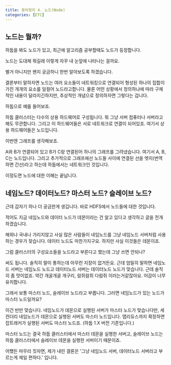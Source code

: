 ```yaml
---
title: 용어정리 4. 노드(Node)
categories: [ETC]
---
```


## 노드는 뭘까?

하둡을 봐도 노드가 있고, 최근에 알고리즘 공부할때도 노드가 등장합니다.

노드는 도대체 뭐길래 이렇게 자꾸 내 눈앞에 나타나는 걸까요.

별거 아니지만 왠지 궁금하니 한번 알아보도록 하겠습니다.

결론부터 말하자면 노드는 여러 요소들이 네트워킹으로 연결되어 형성된 하나의 집합이 가진 개개의 요소를 일컬어 노드라고합니다. 물론 어떤 상황에서 정의하냐에 따라 구체적인 내용이 달라지긴하지만, 추상적인 개념으로 정의하자면 그렇다는 겁니다.

하둡으로 예를 들어보죠.

하둡 클러스터는 다수의 상용 하드웨어로 구성됩니다. 뭐 그냥 서버 컴퓨터나 서버라고 해도 무관합니다. 그리고 이 하드웨어들은 서로 네트워크로 연결이 되어있죠. 여기서 상용 하드웨어들은 노드입니다.

이번엔 그래프를 생각해보죠.

A와 B가 연결되어 있고 B가 C랑 연결된어 하나의 그래프를 그려냈습니다. 여기서 A, B, C는 노드입니다. 그리고 추가적으로 그래프에선 노드들 사이에 연결된 선을 엣지(번역하면 간선)라고 하는데 하둡에서는 네트워크인 것입니다.

이정도면 노드에 대한 이해는 끝납니다.

## 네임노드? 데이터노드? 마스터 노드? 슬레이브 노드?

근데 갑자기 하나 더 궁금한게 생깁니다. 바로 HDFS에서 노드들에 대한 것입니다.

적어도 지금 네임노드와 데이터 노드가 데몬이라는 건 알고 있다고 생각하고 글을 전개하겠습니다.

해외나 국내나 가리지않고 사실 많은 사람들이 네임노드를 그냥 네임노드 서버처럼 사용하는 경우가 잦습니다. 데이터 노드도 마찬가지구요. 하지만 사실 이것들은 데몬이죠.

그럼 클러스터의 구성요소들을 노드라고 부른다고 했는데 그냥 쓰면 안되나?

써도 됩니다. 솔직히 말이 통하는데 아무런 지장이 없거든요. 근데 엄밀히 말하면 네임노드 서버는 네임노드 노드고 데이터노드 서버는 데이터노드 노드가 맞습니다. 근데 솔직히 좀 맛이없죠. 약간 개굴개굴 개구리, 람쥐람쥐 다람쥐 이러는거같잖아요. 어감이 너무 유치합니다.

그래서 보통 마스터 노드, 슬레이브 노드라고 부릅니다. 그러면 네임노드가 있는 노드가 마스터 노드일까요?

이건 반만 맞습니다. 네임노드가 데몬으로 실행된 서버가 마스터 노드가 맞습니다만, 세컨더리 네임노드가 데몬으로 실행된 서버도 마스터 노드입니다. 맵리듀스까지 확장하면 잡트래커가 실행된 서버도 마스터 노드죠. (하둡 1.X 버전 기준입니다.)

마스터 노드는 결국 하둡 클러스터에서 마스터 데몬을 실행한 서버고, 슬레이브 노드는 하둡 클러스터에서 슬레이브 데몬을 실행한 서버이기 때문이죠.

어쨌든 마무리 짓자면, 제가 내린 결론은 '그냥 네임노드 서버, 데이터노드 서버라고 부르는게 제일 편하다.' 입니다.
